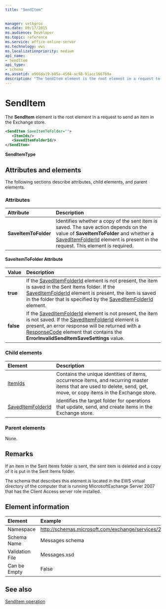 ```yaml
---
title: "SendItem"
 
 
manager: sethgros
ms.date: 09/17/2015
ms.audience: Developer
ms.topic: reference
ms.service: office-online-server
ms.technology: ews
ms.localizationpriority: medium
api_name:
- SendItem
api_type:
- schema
ms.assetid: a966da19-b05a-4504-ac98-91acc1667b9a
description: "The SendItem element is the root element in a request to send an item in the Exchange store."
---
```


# SendItem

The **SendItem** element is the root element in a request to send an item in the Exchange store. 
  
```xml
<SendItem SaveItemToFolder="">
   <ItemIds/>
   <SavedItemFolderId/>
</SendItem>
```

 **SendItemType**
## Attributes and elements

The following sections describe attributes, child elements, and parent elements.
  
### Attributes

|**Attribute**|**Description**|
|:-----|:-----|
|**SaveItemToFolder** <br/> |Identifies whether a copy of the sent item is saved. The save action depends on the value of **SaveItemToFolder** and whether a [SavedItemFolderId](saveditemfolderid.md) element is present in the request. This element is required.  <br/> |
   
#### SaveItemToFolder Attribute

|**Value**|**Description**|
|:-----|:-----|
|**true** <br/> |If the [SavedItemFolderId](saveditemfolderid.md) element is not present, the item is saved in the Sent Items folder. If the [SavedItemFolderId](saveditemfolderid.md) element is present, the item is saved in the folder that is specified by the [SavedItemFolderId](saveditemfolderid.md) element.  <br/> |
|**false** <br/> |If the [SavedItemFolderId](saveditemfolderid.md) element is not present, the item is not saved. If the [SavedItemFolderId](saveditemfolderid.md) element is present, an error response will be returned with a [ResponseCode](responsecode.md) element that contains the **ErrorInvalidSendItemSaveSettings** value.  <br/> |
   
### Child elements

|**Element**|**Description**|
|:-----|:-----|
|[ItemIds](itemids.md) <br/> |Contains the unique identities of items, occurrence items, and recurring master items that are used to delete, send, get, move, or copy items in the Exchange store.  <br/> |
|[SavedItemFolderId](saveditemfolderid.md) <br/> |Identifies the target folder for operations that update, send, and create items in the Exchange store.  <br/> |
   
### Parent elements

None.
  
## Remarks

If an item in the Sent Items folder is sent, the sent item is deleted and a copy of it is put in the Sent Items folder.
  
The schema that describes this element is located in the EWS virtual directory of the computer that is running MicrosoftExchange Server 2007 that has the Client Access server role installed.
  
## Element information

| Element | Example |
|:-----|:-----|
|Namespace  <br/> |http://schemas.microsoft.com/exchange/services/2006/messages  <br/> |
|Schema Name  <br/> |Messages schema  <br/> |
|Validation File  <br/> |Messages.xsd  <br/> |
|Can be Empty  <br/> |False  <br/> |
   
## See also



[SendItem operation](senditem-operation.md)

